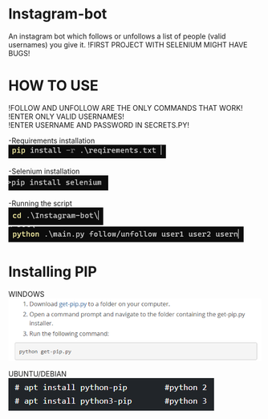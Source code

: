 # Instagram-bot
An instagram bot which follows or unfollows a list of people (valid usernames) you give it.
!FIRST PROJECT WITH SELENIUM MIGHT HAVE BUGS!


# HOW TO USE #

!FOLLOW AND UNFOLLOW ARE THE ONLY COMMANDS THAT WORK!  
!ENTER ONLY VALID USERNAMES!  
!ENTER USERNAME AND PASSWORD IN SECRETS.PY!

-Requirements installation  
![](images/requirements.png)

-Selenium installation  
![](images/selenium.png)  

-Running the script  
![](images/cdInstagramBot.png)  
![](images/execute.png)  

# Installing PIP #

WINDOWS  
![](images/pipwindows.png)  

UBUNTU/DEBIAN  
![](images/pipubuntudebian.png)
